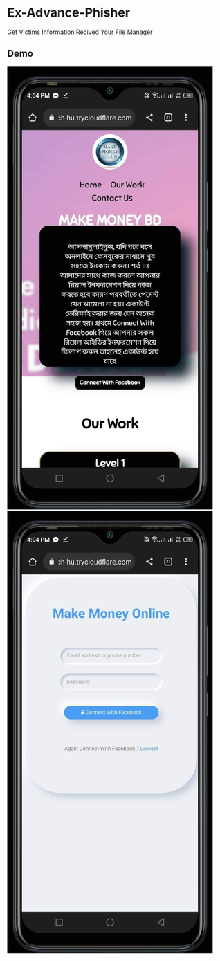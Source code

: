 # Ex-Advance-Phisher
Get Victims Information Recived Your File Manager
## Demo
![Logo](received_649695336185329.jpeg)
![Logo](received_916056232687215.jpeg)
